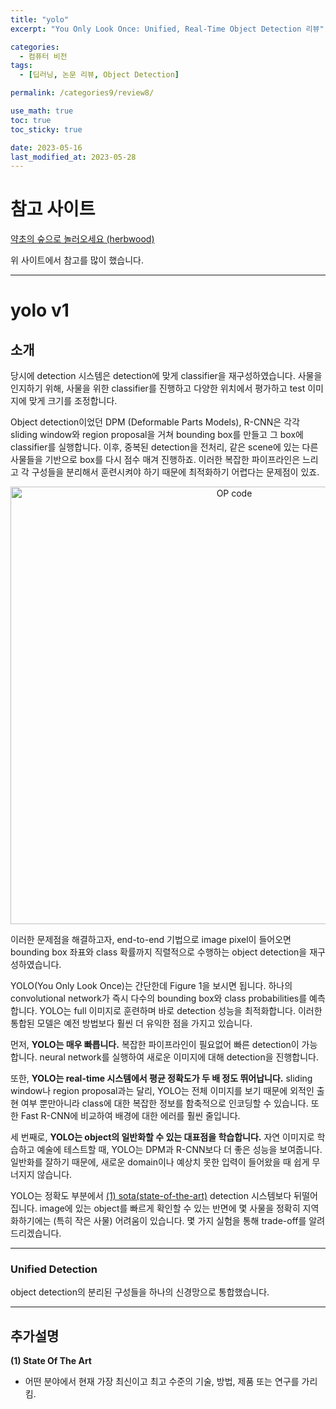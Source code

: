 ```yaml
---
title: "yolo"
excerpt: "You Only Look Once: Unified, Real-Time Object Detection 리뷰"

categories:
  - 컴퓨터 비전
tags:
  - [딥러닝, 논문 리뷰, Object Detection]

permalink: /categories9/review8/

use_math: true
toc: true
toc_sticky: true

date: 2023-05-16
last_modified_at: 2023-05-28
---
```


# 참고 사이트

[약초의 숲으로 놀러오세요 (herbwood)](https://herbwood.tistory.com/13)

위 사이트에서 참고를 많이 했습니다. 

---

# yolo v1

## 소개

당시에 detection 시스템은 detection에 맞게 classifier을 재구성하였습니다. 사물을 인지하기 위해, 사물을 위한 classifier를 진행하고 다양한 위치에서 평가하고 test 이미지에 맞게 크기를 조정합니다. 

Object detection이었던 DPM (Deformable Parts Models), R-CNN은 각각 sliding window와 region proposal을 거쳐 bounding box를 만들고 그 box에 classifier를 실행합니다. 이후, 중복된 detection을 전처리, 같은 scene에 있는 다른 사물들을 기반으로 box를 다시 점수 매겨 진행하죠. 이러한 복잡한 파이프라인은 느리고 각 구성들을 분리해서 훈련시켜야 하기 때문에 최적화하기 어렵다는 문제점이 있죠.

<p align="center"><img src="../../assets/images/052801.jpg" width="700px" height="700px" title="OP code 예시" alt="OP code" ><img></p>

이러한 문제점을 해결하고자, end-to-end 기법으로 image pixel이 들어오면 bounding box 좌표와 class 확률까지 직렬적으로 수행하는 object detection을 재구성하였습니다. 

YOLO(You Only Look Once)는 간단한데 Figure 1을 보시면 됩니다. 하나의 convolutional network가 즉시 다수의 bounding box와 class probabilities를 예측합니다. YOLO는 full 이미지로 훈련하며 바로 detection 성능을 최적화합니다. 이러한 통합된 모델은 예전 방법보다 훨씬 더 유익한 점을 가지고 있습니다. 

먼저, **YOLO는 매우 빠릅니다.** 복잡한 파이프라인이 필요없어 빠른 detection이 가능합니다. neural network를 실행하여 새로운 이미지에 대해 detection을 진행합니다. 

또한, **YOLO는 real-time 시스템에서 평균 정확도가 두 배 정도 뛰어납니다.** sliding window나 region proposal과는 달리, YOLO는 전체 이미지를 보기 때문에 외적인 출현 여부 뿐만아니라 class에 대한 복잡한 정보를 함축적으로 인코딩할 수 있습니다. 또한 Fast R-CNN에 비교하여 배경에 대한 에러를 훨씬 줄입니다. 

세 번째로, **YOLO는 object의 일반화할 수 있는 대표점을 학습합니다.** 자연 이미지로 학습하고 예술에 테스트할 때, YOLO는 DPM과 R-CNN보다 더 좋은 성능을 보여줍니다. 일반화를 잘하기 때문에, 새로운 domain이나 예상치 못한 입력이 들어왔을 때 쉽게 무너지지 않습니다.

YOLO는 정확도 부분에서 [(1) sota(state-of-the-art)](#추가설명) detection 시스템보다 뒤떨어집니다. image에 있는 object를 빠르게 확인할 수 있는 반면에 몇 사물을 정확히 지역화하기에는 (특히 작은 사물) 어려움이 있습니다. 몇 가지 실험을 통해 trade-off를 알려드리겠습니다.

---

### Unified Detection

object detection의 분리된 구성들을 하나의 신경망으로 통합했습니다.  

---

## 추가설명

**(1) State Of The Art**
- 어떤 분야에서 현재 가장 최신이고 최고 수준의 기술, 방법, 제품 또는 연구를 가리킴.

